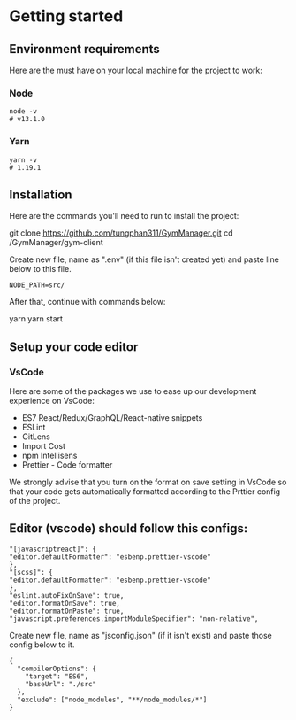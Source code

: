 # Getting started

## Environment requirements

Here are the must have on your local machine for the project to work:

### Node

```shell
node -v
# v13.1.0
```

### Yarn

```shell
yarn -v
# 1.19.1
```

## Installation

Here are the commands you'll need to run to install the project:

git clone https://github.com/tungphan311/GymManager.git
cd /GymManager/gym-client

Create new file, name as ".env" (if this file isn't created yet) and paste line below to this file.

```shell
NODE_PATH=src/
```

After that, continue with commands below:

yarn
yarn start

## Setup your code editor

### VsCode

Here are some of the packages we use to ease up our development experience on VsCode:

- ES7 React/Redux/GraphQL/React-native snippets
- ESLint
- GitLens
- Import Cost
- npm Intellisens
- Prettier - Code formatter

We strongly advise that you turn on the format on save setting in VsCode so that your code gets automatically formatted according to the Prttier config of the project.

## Editor (vscode) should follow this configs:

```shell
"[javascriptreact]": {
"editor.defaultFormatter": "esbenp.prettier-vscode"
},
"[scss]": {
"editor.defaultFormatter": "esbenp.prettier-vscode"
},
"eslint.autoFixOnSave": true,
"editor.formatOnSave": true,
"editor.formatOnPaste": true,
"javascript.preferences.importModuleSpecifier": "non-relative",
```

Create new file, name as "jsconfig.json" (if it isn't exist) and paste those config below to it.

```shell
{
  "compilerOptions": {
    "target": "ES6",
    "baseUrl": "./src"
  },
  "exclude": ["node_modules", "**/node_modules/*"]
}
```
